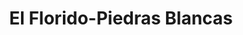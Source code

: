 ---
title: "El Florido-Piedras Blancas"
url: /tijuana/el-florido-piedras-blancas/
shop: Lebensmittel
---
